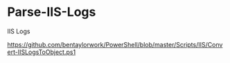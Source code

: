 # Parse-IIS-Logs
IIS Logs



https://github.com/bentaylorwork/PowerShell/blob/master/Scripts/IIS/Convert-IISLogsToObject.ps1
